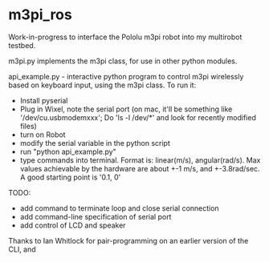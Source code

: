 m3pi_ros
========

Work-in-progress to interface the Pololu m3pi robot into my multirobot testbed.

m3pi.py implements the m3pi class, for use in other python modules.

api_example.py - interactive python program to control m3pi wirelessly based on keyboard input, using the m3pi class. To run it:
* Install pyserial
* Plug in Wixel, note the serial port (on mac, it'll be something like '/dev/cu.usbmodemxxx'; Do 'ls -l /dev/*' and look for recently modified files)
* turn on Robot
* modify the serial variable in the python script
* run "python api_example.py"
* type commands into terminal. Format is:
    linear(m/s), angular(rad/s). 
Max values achievable by the hardware are about +-1 m/s, and +-3.8rad/sec. A good starting point is '0.1, 0'

TODO:
* add command to terminate loop and close serial connection
* add command-line specification of serial port
* add control of LCD and speaker



Thanks to Ian Whitlock for pair-programming on an earlier version of the CLI, and 
